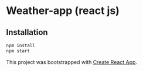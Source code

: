 # Weather-app (react js)


## Installation

```sh
npm install
npm start
```

This project was bootstrapped with [Create React App](https://github.com/facebookincubator/create-react-app).